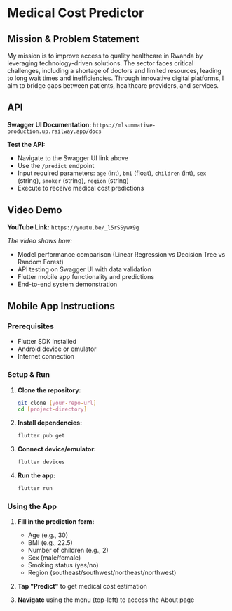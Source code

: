 # Medical Cost Predictor

## Mission & Problem Statement

My mission is to improve access to quality healthcare in Rwanda by leveraging technology-driven solutions. The sector faces critical challenges, including a shortage of doctors and limited resources, leading to long wait times and inefficiencies. Through innovative digital platforms, I aim to bridge gaps between patients, healthcare providers, and services.

## API 

**Swagger UI Documentation:** `https://mlsummative-production.up.railway.app/docs`

**Test the API:**
- Navigate to the Swagger UI link above
- Use the `/predict` endpoint
- Input required parameters: `age` (int), `bmi` (float), `children` (int), `sex` (string), `smoker` (string), `region` (string)
- Execute to receive medical cost predictions

## Video Demo

**YouTube Link:** `https://youtu.be/_l5rSSywX9g`

*The video shows how:*
- Model performance comparison (Linear Regression vs Decision Tree vs Random Forest)
- API testing on Swagger UI with data validation
- Flutter mobile app functionality and predictions
- End-to-end system demonstration

## Mobile App Instructions

### Prerequisites
- Flutter SDK installed
- Android device or emulator
- Internet connection

### Setup & Run
1. **Clone the repository:**
   ```bash
   git clone [your-repo-url]
   cd [project-directory]
   ```

2. **Install dependencies:**
   ```bash
   flutter pub get
   ```

3. **Connect device/emulator:**
   ```bash
   flutter devices
   ```

4. **Run the app:**
   ```bash
   flutter run
   ```

### Using the App
1. **Fill in the prediction form:**
   - Age (e.g., 30)
   - BMI (e.g., 22.5)
   - Number of children (e.g., 2)
   - Sex (male/female)
   - Smoking status (yes/no)
   - Region (southeast/southwest/northeast/northwest)

2. **Tap "Predict"** to get medical cost estimation

3. **Navigate** using the menu (top-left) to access the About page


